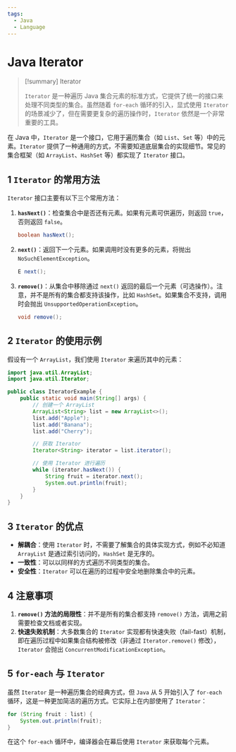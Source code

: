```yaml
---
tags:
  - Java
  - Language
---
```


# Java Iterator

> [!summary] Iterator
>
> `Iterator` 是一种遍历 Java 集合元素的标准方式，它提供了统一的接口来处理不同类型的集合。虽然随着 `for-each` 循环的引入，显式使用 `Iterator` 的场景减少了，但在需要更复杂的遍历操作时，`Iterator` 依然是一个非常重要的工具。

在 Java 中，`Iterator` 是一个接口，它用于遍历集合（如 `List`、`Set` 等）中的元素。`Iterator` 提供了一种通用的方式，不需要知道底层集合的实现细节。常见的集合框架（如 `ArrayList`、`HashSet` 等）都实现了 `Iterator` 接口。

## 1 `Iterator` 的常用方法

`Iterator` 接口主要有以下三个常用方法：

1. **`hasNext()`**：检查集合中是否还有元素。如果有元素可供遍历，则返回 `true`，否则返回 `false`。

   ```java
   boolean hasNext();
   ```

2. **`next()`**：返回下一个元素。如果调用时没有更多的元素，将抛出 `NoSuchElementException`。

   ```java
   E next();
   ```

3. **`remove()`**：从集合中移除通过 `next()` 返回的最后一个元素（可选操作）。注意，并不是所有的集合都支持该操作，比如 `HashSet`。如果集合不支持，调用时会抛出 `UnsupportedOperationException`。

   ```java
   void remove();
   ```

## 2 `Iterator` 的使用示例

假设有一个 `ArrayList`，我们使用 `Iterator` 来遍历其中的元素：

```java
import java.util.ArrayList;
import java.util.Iterator;

public class IteratorExample {
    public static void main(String[] args) {
        // 创建一个 ArrayList
        ArrayList<String> list = new ArrayList<>();
        list.add("Apple");
        list.add("Banana");
        list.add("Cherry");

        // 获取 Iterator
        Iterator<String> iterator = list.iterator();

        // 使用 Iterator 进行遍历
        while (iterator.hasNext()) {
            String fruit = iterator.next();
            System.out.println(fruit);
        }
    }
}
```

## 3 `Iterator` 的优点

- **解耦合**：使用 `Iterator` 时，不需要了解集合的具体实现方式，例如不必知道 `ArrayList` 是通过索引访问的，`HashSet` 是无序的。
- **一致性**：可以以同样的方式遍历不同类型的集合。
- **安全性**：`Iterator` 可以在遍历的过程中安全地删除集合中的元素。

## 4 注意事项

1. **`remove()` 方法的局限性**：并不是所有的集合都支持 `remove()` 方法，调用之前需要检查文档或者实现。
2. **快速失败机制**：大多数集合的 `Iterator` 实现都有快速失败（fail-fast）机制，即在遍历过程中如果集合结构被修改（非通过 `Iterator.remove()` 修改），`Iterator` 会抛出 `ConcurrentModificationException`。

## 5 `for-each` 与 `Iterator`

虽然 `Iterator` 是一种遍历集合的经典方式，但 `Java` 从 5 开始引入了 `for-each` 循环，这是一种更加简洁的遍历方式。它实际上在内部使用了 `Iterator`：

```java
for (String fruit : list) {
    System.out.println(fruit);
}
```

在这个 `for-each` 循环中，编译器会在幕后使用 `Iterator` 来获取每个元素。
